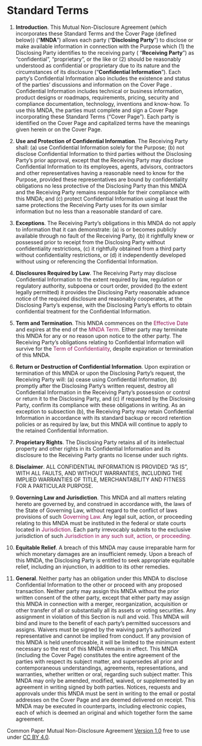 # Standard Terms

1. **Introduction**. This Mutual Non-Disclosure Agreement (which incorporates these Standard Terms and the Cover Page (defined below)) (“**MNDA**”) allows each party (“**Disclosing Party**”) to disclose or make available information in connection with the Purpose which (1) the Disclosing Party identifies to the receiving party ( “**Receiving Party**”) as “confidential”, “proprietary”, or the like or (2) should be reasonably understood as confidential or proprietary due to its nature and the circumstances of its disclosure (“**Confidential Information**”). Each party’s Confidential Information also includes the existence and status of the parties’ discussions and information on the Cover Page . Confidential Information includes technical or business information, product designs or roadmaps, requirements, pricing, security and compliance documentation, technology, inventions and know-how. To use this MNDA, the parties must complete and sign a Cover Page incorporating these Standard Terms (“Cover Page”). Each party is identified on the Cover Page and capitalized terms have the meanings given herein or on the Cover Page.

2. **Use and Protection of Confidential Information**. The Receiving Party shall: (a) use Confidential Information solely for the Purpose;  (b) not disclose Confidential Information to third parties without the Disclosing Party’s prior approval, except that the Receiving Party may disclose Confidential Information to its employees, agents, advisors, contractors and other representatives having a reasonable need to know for the Purpose, provided these representatives are bound by confidentiality obligations no less protective of the Disclosing Party than this MNDA and the Receiving Party remains responsible for their compliance with this MNDA; and (c) protect Confidential Information using at least the same protections the Receiving Party uses for its own similar information but no less than a reasonable standard of care.

3. **Exceptions**. The Receiving Party’s obligations in this MNDA do not apply to information that it can demonstrate: (a) is or becomes publicly available through no fault of the Receiving Party, (b) it rightfully knew or possessed prior to receipt from the Disclosing Party without confidentiality restrictions, (c) it rightfully obtained from a third party without confidentiality restrictions, or (d) it independently developed without using or referencing the Confidential Information.

4. **Disclosures Required by Law**. The Receiving Party may disclose Confidential Information to the extent required by law, regulation or regulatory authority, subpoena or court order, provided (to the extent legally permitted) it provides the Disclosing Party reasonable advance notice of the required disclosure and reasonably cooperates, at the Disclosing Party’s expense, with the Disclosing Party’s efforts to obtain confidential treatment for the Confidential Information.

5. **Term and Termination**. This MNDA commences on the <span style="color:#8f1155">Effective Date</span> and expires at the end of the <span style="color:#8f1155">MNDA Term</span>. Either party may terminate this MNDA for any or no reason upon notice to the other party. The Receiving Party’s obligations relating to Confidential Information will survive for the <span style="color:#8f1155">Term of Confidentiality</span>, despite expiration or termination of this MNDA.

6. **Return or Destruction of Confidential Information**. Upon expiration or termination of this MNDA or upon the Disclosing Party’s request, the Receiving Party will: (a) cease using Confidential Information, (b) promptly after the Disclosing Party’s written request, destroy all Confidential Information in the Receiving Party’s possession or control or return it to the Disclosing Party, and (c) if requested by the Disclosing Party, confirm its compliance with these obligations in writing. As an exception to subsection (b), the Receiving Party may retain Confidential Information in accordance with its standard backup or record retention policies or as required by law, but this MNDA will continue to apply to the retained Confidential Information.

7. **Proprietary Rights**. The Disclosing Party retains all of its intellectual property and other rights in its Confidential Information and its disclosure to the Receiving Party grants no license under such rights.

8. **Disclaimer**. ALL CONFIDENTIAL INFORMATION IS PROVIDED “AS IS”, WITH ALL FAULTS, AND WITHOUT WARRANTIES, INCLUDING THE IMPLIED WARRANTIES OF TITLE, MERCHANTABILITY AND FITNESS FOR A PARTICULAR PURPOSE.

9. **Governing Law and Jurisdiction**. This MNDA and all matters relating hereto are governed by, and construed in accordance with, the laws of the State of Governing Law, without regard to the conflict of laws provisions of such <span style="color:#8f1155">Governing Law</span>. Any legal suit, action, or proceeding relating to this MNDA must be instituted in the federal or state courts located in <span style="color:#8f1155">Jurisdiction</span>. Each party irrevocably submits to the exclusive jurisdiction of such <span style="color:#8f1155">Jurisdiction</a> in any such suit, action, or proceeding.

10. **Equitable Relief**. A breach of this MNDA may cause irreparable harm for which monetary damages are an insufficient remedy. Upon a breach of this MNDA, the Disclosing Party is entitled to seek appropriate equitable relief, including an injunction, in addition to its other remedies.

11. **General**. Neither party has an obligation under this MNDA to disclose Confidential Information to the other or proceed with any proposed transaction. Neither party may assign this MNDA without the prior written consent of the other party, except that either party may assign this MNDA in connection with a merger, reorganization, acquisition or other transfer of all or substantially all its assets or voting securities. Any assignment in violation of this Section is null and void. This MNDA will bind and inure to the benefit of each party’s permitted successors and assigns. Waivers must be signed by the waiving party’s authorized representative and cannot be implied from conduct. If any provision of this MNDA is held unenforceable, it will be limited to the minimum extent necessary so the rest of this MNDA remains in effect. This MNDA (including the Cover Page) constitutes the entire agreement of the parties with respect its subject matter, and supersedes all prior and contemporaneous understandings, agreements, representations, and warranties, whether written or oral, regarding such subject matter. This MNDA may only be amended, modified, waived, or supplemented by an agreement in writing signed by both parties. Notices, requests and approvals under this MNDA must be sent in writing to the email or postal addresses on the Cover Page and are deemed delivered on receipt. This MNDA may be executed in counterparts, including electronic copies, each of which is deemed an original and which together form the same agreement.

Common Paper Mutual Non-Disclosure Agreement [Version 1.0](https://commonpaper.com/standards/mutual-nda/1-0) free to use under [CC BY 4.0](https://creativecommons.org/licenses/by/4.0/).
